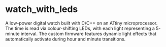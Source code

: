 # watch_with_leds
A low-power digital watch built with C/C++ on an ATtiny microprocessor. The time is read via colour-shifting LEDs, with each light representing a 5-minute interval. The custom firmware features dynamic light effects that automatically activate during hour and minute transitions.
